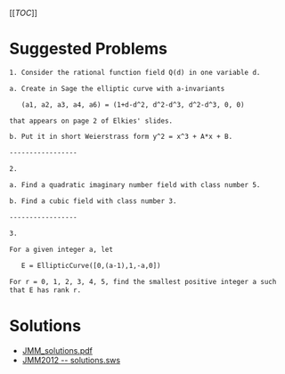 
[[_TOC_]] 


# Suggested Problems


```txt
1. Consider the rational function field Q(d) in one variable d.  

a. Create in Sage the elliptic curve with a-invariants 

   (a1, a2, a3, a4, a6) = (1+d-d^2, d^2-d^3, d^2-d^3, 0, 0)

that appears on page 2 of Elkies' slides.   

b. Put it in short Weierstrass form y^2 = x^3 + A*x + B.

-----------------

2.

a. Find a quadratic imaginary number field with class number 5.

b. Find a cubic field with class number 3. 

-----------------

3.

For a given integer a, let 
 
   E = EllipticCurve([0,(a-1),1,-a,0])

For r = 0, 1, 2, 3, 4, 5, find the smallest positive integer a such
that E has rank r.

```

# Solutions

* <a href="jmm12/probs/JMM_solutions.pdf">JMM_solutions.pdf</a> 
* <a href="jmm12/probs/JMM2012 -- solutions.sws">JMM2012 -- solutions.sws</a> 